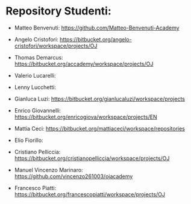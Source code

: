 # Repository Studenti:

- Matteo Benvenuti: https://github.com/Matteo-Benvenuti-Academy 

- Angelo Cristofori: https://bitbucket.org/angelo-cristofori/workspace/projects/OJ

- Thomas Demarcus: https://bitbucket.org/accademy/workspace/projects/OJ

- Valerio Lucarelli: 

- Lenny Lucchetti: 

- Gianluca Luzi: https://bitbucket.org/gianlucaluzi/workspace/projects

- Enrico Giovannelli: https://bitbucket.org/enricogiova/workspace/projects/EN

- Mattia Ceci: https://bitbucket.org/mattiaceci/workspace/repositories

- Elio Fiorillo: 

- Cristiano Pelliccia: https://bitbucket.org/cristianopelliccia/workspace/projects/OJ

- Manuel Vincenzo Marinaro: https://github.com/vincenzo261003/ojacademy

- Francesco Piatti: https://bitbucket.org/francescopiatti/workspace/projects/OJ

